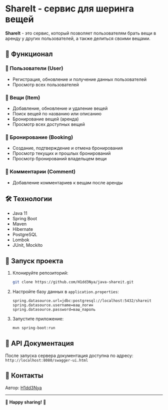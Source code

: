 # ShareIt - сервис для шеринга вещей  

**ShareIt** - это сервис, который позволяет пользователям брать вещи в аренду у других пользователей, а также делиться своими вещами.  

## 📌 Функционал  

### 🔹 Пользователи (User)  
- Регистрация, обновление и получение данных пользователей  
- Просмотр всех пользователей  

### 🔹 Вещи (Item)  
- Добавление, обновление и удаление вещей  
- Поиск вещей по названию или описанию  
- Бронирование вещей (аренда)  
- Просмотр всех доступных вещей  

### 🔹 Бронирование (Booking)  
- Создание, подтверждение и отмена бронирования  
- Просмотр текущих и прошлых бронирований  
- Просмотр бронирований владельцем вещи  

### 🔹 Комментарии (Comment)  
- Добавление комментариев к вещам после аренды  

## 🛠 Технологии  
- Java 11  
- Spring Boot  
- Maven  
- Hibernate  
- PostgreSQL  
- Lombok  
- JUnit, Mockito  

## 🚀 Запуск проекта  
1. Клонируйте репозиторий:  
   ```bash  
   git clone https://github.com/H1dd3Nya/java-shareit.git  
   ```  
2. Настройте базу данных в `application.properties`:  
   ```properties  
   spring.datasource.url=jdbc:postgresql://localhost:5432/shareit  
   spring.datasource.username=ваш_логин  
   spring.datasource.password=ваш_пароль  
   ```  
3. Запустите приложение:  
   ```bash  
   mvn spring-boot:run  
   ```  

## 📄 API Документация  
После запуска сервера документация доступна по адресу:  
`http://localhost:8080/swagger-ui.html`  

## 📧 Контакты  
Автор: [H1dd3Nya](https://github.com/H1dd3Nya)  

---  
🚀 **Happy sharing!** 🚀
